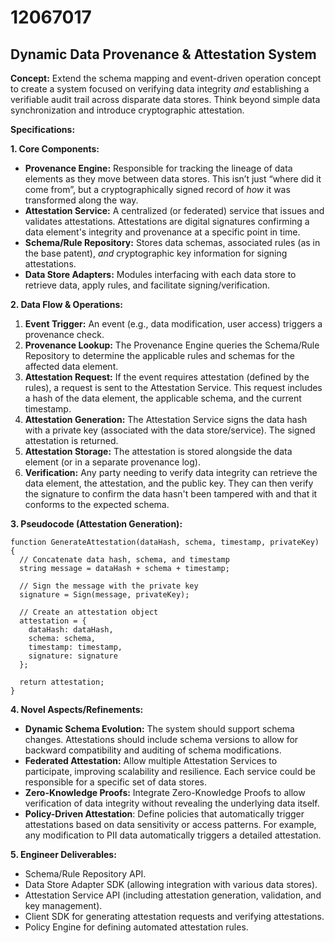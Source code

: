 # 12067017

## Dynamic Data Provenance & Attestation System

**Concept:** Extend the schema mapping and event-driven operation concept to create a system focused on verifying data integrity *and* establishing a verifiable audit trail across disparate data stores. Think beyond simple data synchronization and introduce cryptographic attestation.

**Specifications:**

**1. Core Components:**

*   **Provenance Engine:**  Responsible for tracking the lineage of data elements as they move between data stores. This isn’t just “where did it come from”, but a cryptographically signed record of *how* it was transformed along the way.
*   **Attestation Service:**  A centralized (or federated) service that issues and validates attestations. Attestations are digital signatures confirming a data element's integrity and provenance at a specific point in time.
*   **Schema/Rule Repository:**  Stores data schemas, associated rules (as in the base patent), *and* cryptographic key information for signing attestations.
*   **Data Store Adapters:** Modules interfacing with each data store to retrieve data, apply rules, and facilitate signing/verification.

**2. Data Flow & Operations:**

1.  **Event Trigger:** An event (e.g., data modification, user access) triggers a provenance check.
2.  **Provenance Lookup:** The Provenance Engine queries the Schema/Rule Repository to determine the applicable rules and schemas for the affected data element.
3.  **Attestation Request:**  If the event requires attestation (defined by the rules), a request is sent to the Attestation Service.  This request includes a hash of the data element, the applicable schema, and the current timestamp.
4.  **Attestation Generation:**  The Attestation Service signs the data hash with a private key (associated with the data store/service). The signed attestation is returned.
5.  **Attestation Storage:** The attestation is stored alongside the data element (or in a separate provenance log).  
6.  **Verification:**  Any party needing to verify data integrity can retrieve the data element, the attestation, and the public key. They can then verify the signature to confirm the data hasn't been tampered with and that it conforms to the expected schema.

**3. Pseudocode (Attestation Generation):**

```
function GenerateAttestation(dataHash, schema, timestamp, privateKey) {
  // Concatenate data hash, schema, and timestamp
  string message = dataHash + schema + timestamp;

  // Sign the message with the private key
  signature = Sign(message, privateKey);

  // Create an attestation object
  attestation = {
    dataHash: dataHash,
    schema: schema,
    timestamp: timestamp,
    signature: signature
  };

  return attestation;
}
```

**4. Novel Aspects/Refinements:**

*   **Dynamic Schema Evolution:**  The system should support schema changes. Attestations should include schema versions to allow for backward compatibility and auditing of schema modifications.
*   **Federated Attestation:** Allow multiple Attestation Services to participate, improving scalability and resilience. Each service could be responsible for a specific set of data stores.
*   **Zero-Knowledge Proofs:** Integrate Zero-Knowledge Proofs to allow verification of data integrity without revealing the underlying data itself.
*    **Policy-Driven Attestation**: Define policies that automatically trigger attestations based on data sensitivity or access patterns. For example, any modification to PII data automatically triggers a detailed attestation.



**5.  Engineer Deliverables:**

*   Schema/Rule Repository API.
*   Data Store Adapter SDK (allowing integration with various data stores).
*   Attestation Service API (including attestation generation, validation, and key management).
*   Client SDK for generating attestation requests and verifying attestations.
*   Policy Engine for defining automated attestation rules.